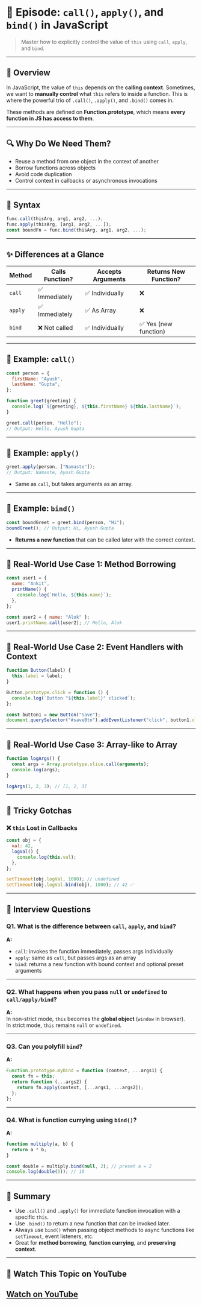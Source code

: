 # 📘 Episode: `call()`, `apply()`, and `bind()` in JavaScript

> Master how to explicitly control the value of `this` using `call`, `apply`, and `bind`.

---

## 🧠 Overview

In JavaScript, the value of `this` depends on the **calling context**. Sometimes, we want to **manually control** what `this` refers to inside a function. This is where the powerful trio of `.call()`, `.apply()`, and `.bind()` comes in.

These methods are defined on **Function.prototype**, which means **every function in JS has access to them**.

---

## 🔍 Why Do We Need Them?

- Reuse a method from one object in the context of another
- Borrow functions across objects
- Avoid code duplication
- Control context in callbacks or asynchronous invocations

---

## 🔧 Syntax

```js
func.call(thisArg, arg1, arg2, ...);
func.apply(thisArg, [arg1, arg2, ...]);
const boundFn = func.bind(thisArg, arg1, arg2, ...);
```

---

## ✨ Differences at a Glance

| Method | Calls Function? | Accepts Arguments | Returns New Function? |
|--------|------------------|-------------------|------------------------|
| `call` | ✅ Immediately   | ✅ Individually    | ❌                     |
| `apply`| ✅ Immediately   | ✅ As Array        | ❌                     |
| `bind` | ❌ Not called    | ✅ Individually    | ✅ Yes (new function)  |

---

## 📌 Example: `call()`

```js
const person = {
  firstName: "Ayush",
  lastName: "Gupta",
};

function greet(greeting) {
  console.log(`${greeting}, ${this.firstName} ${this.lastName}`);
}

greet.call(person, "Hello");
// Output: Hello, Ayush Gupta
```

---

## 📌 Example: `apply()`

```js
greet.apply(person, ["Namaste"]);
// Output: Namaste, Ayush Gupta
```

- Same as `call`, but takes arguments as an array.

---

## 📌 Example: `bind()`

```js
const boundGreet = greet.bind(person, "Hi");
boundGreet(); // Output: Hi, Ayush Gupta
```

- **Returns a new function** that can be called later with the correct context.

---

## 💼 Real-World Use Case 1: Method Borrowing

```js
const user1 = {
  name: "Ankit",
  printName() {
    console.log(`Hello, ${this.name}`);
  },
};

const user2 = { name: "Alok" };
user1.printName.call(user2); // Hello, Alok
```

---

## 💼 Real-World Use Case 2: Event Handlers with Context

```js
function Button(label) {
  this.label = label;
}

Button.prototype.click = function () {
  console.log(`Button "${this.label}" clicked`);
};

const button1 = new Button("Save");
document.querySelector("#saveBtn").addEventListener("click", button1.click.bind(button1));
```

---

## 🧠 Real-World Use Case 3: Array-like to Array

```js
function logArgs() {
  const args = Array.prototype.slice.call(arguments);
  console.log(args);
}

logArgs(1, 2, 3); // [1, 2, 3]
```

---

## 🤯 Tricky Gotchas

### ❌ `this` Lost in Callbacks

```js
const obj = {
  val: 42,
  logVal() {
    console.log(this.val);
  },
};

setTimeout(obj.logVal, 1000); // undefined
setTimeout(obj.logVal.bind(obj), 1000); // 42 ✅
```

---

## 💬 Interview Questions

### Q1. What is the difference between `call`, `apply`, and `bind`?
**A:**  
- `call`: invokes the function immediately, passes args individually  
- `apply`: same as `call`, but passes args as an array  
- `bind`: returns a new function with bound context and optional preset arguments

---

### Q2. What happens when you pass `null` or `undefined` to `call/apply/bind`?
**A:**  
In non-strict mode, `this` becomes the **global object** (`window` in browser).  
In strict mode, `this` remains `null` or `undefined`.

---

### Q3. Can you polyfill `bind`?
**A:**

```js
Function.prototype.myBind = function (context, ...args1) {
  const fn = this;
  return function (...args2) {
    return fn.apply(context, [...args1, ...args2]);
  };
};
```

---

### Q4. What is function currying using `bind()`?
**A:**

```js
function multiply(a, b) {
  return a * b;
}

const double = multiply.bind(null, 2); // preset a = 2
console.log(double(5)); // 10
```

---

## 🧠 Summary

- Use `.call()` and `.apply()` for immediate function invocation with a specific `this`.
- Use `.bind()` to return a new function that can be invoked later.
- Always use `bind()` when passing object methods to async functions like `setTimeout`, event listeners, etc.
- Great for **method borrowing**, **function currying**, and **preserving context**.

---

## 🎥 Watch This Topic on YouTube
## [Watch on YouTube](https://www.youtube.com/watch?v=75W8UPQ5l7k&t=63s&ab_channel=AkshaySaini)
